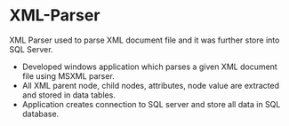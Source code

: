 # XML-Parser

XML Parser used to parse XML document file and it was further store into SQL Server.
- Developed windows application which parses a given XML document file using MSXML parser.
-	All XML parent node, child nodes, attributes, node value are extracted and stored in data tables.
-	Application creates connection to SQL server and store all data in SQL database.
